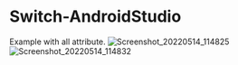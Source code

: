 # Switch-AndroidStudio
Example with all attribute.
![Screenshot_20220514_114825](https://user-images.githubusercontent.com/101108540/168413568-dc0164a5-5df2-4dd8-9682-aa8aeaf728f0.jpg)
![Screenshot_20220514_114832](https://user-images.githubusercontent.com/101108540/168413573-b9527fa8-e5e4-4c70-ba42-490af16b1751.jpg)
